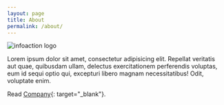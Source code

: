 ```yaml
---
layout: page
title: About
permalink: /about/
---
```

![infoaction logo](http://infoaction.nl/wp-content/uploads/infoaction-weblogo.png)

<div class="mt50"></div>

Lorem ipsum dolor sit amet, consectetur adipisicing elit. Repellat veritatis aut quae, quibusdam ullam, delectus exercitationem perferendis voluptas, eum id sequi optio qui, excepturi libero magnam necessitatibus! Odit, voluptate enim.

Read [Company](https://www.infoaction.nl){: target="_blank"}. 